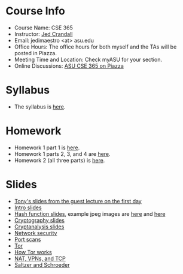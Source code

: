 

# Course Info

- Course Name: CSE 365
- Instructor: [Jed Crandall](https://jedcrandall.github.io)
- Email: jedimaestro \<at\> asu.edu
- Office Hours: The office hours for both myself and the TAs will be posted in Piazza. 
- Meeting Time and Location: Check myASU for your section.
- Online Discussions: [ASU CSE 365 on Piazza](http://piazza.com/asu/fall2021/cse365/home)

# Syllabus

- The syllabus is [here](https://jedcrandall.github.io/courses/cse365fall2021/syllabus.html).

# Homework

- Homework 1 part 1 is [here](https://jedcrandall.github.io/courses/cse365fall2021/hw1part1.html).
- Homework 1 parts 2, 3, and 4 are [here](https://jedcrandall.github.io/courses/cse365fall2021/hw1rest.html).
- Homework 2 (all three parts) is [here](https://jedcrandall.github.io/courses/cse365fall2021/hw2.html).

# Slides
- [Tony's slides from the guest lecture on the first day](tonysslides.pdf)
- [Intro slides](intro.pdf)
- [Hash function slides](hashfunctions.pdf), example jpeg images are [here](citlab-afa92a14854d6ac92d8a8446145b4d1b.jpeg) and [here](lxb-afa92a14854d6ac92d8a8446145b4d1b.jpeg)
- [Cryptography slides](Cryptography.pdf)
- [Cryptanalysis slides](cryptanalysis.pdf)
- [Network security](networksecurity.pdf)
- [Port scans](portscans.pdf)
- [Tor](DEFCON-27-Roger-Dingledine-TOR-Censorship-Arms-Race.pdf)
- [How Tor works](https://images.idgesg.net/images/article/2018/07/tor-3-100763520-large.jpg)
- [NAT, VPNs, and TCP](natvpnsandtcp.pdf)
- [Saltzer and Schroeder](vulnsexploitssaltzerandschroeder.pdf)
